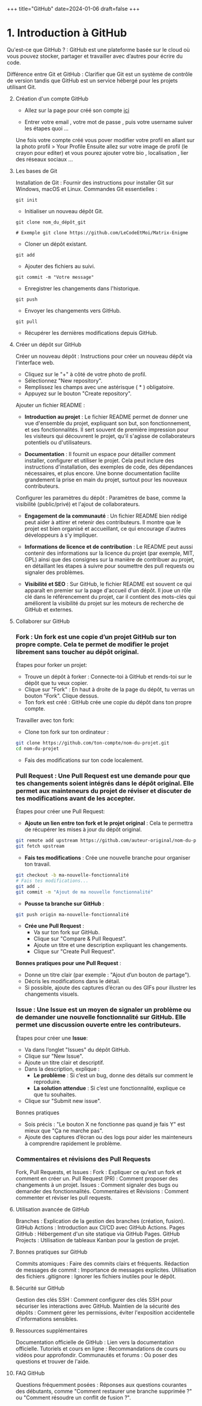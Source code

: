+++
title="GitHub"
date=2024-01-06
draft=false
+++

# 1. Introduction à GitHub

Qu'est-ce que GitHub ? : GitHub est une plateforme basée sur le cloud où vous pouvez stocker, partager et travailler avec d’autres pour écrire du code.

Différence entre Git et GitHub : Clarifier que Git est un système de contrôle de version tandis que GitHub est un service hébergé pour les projets utilisant Git.

2. Création d'un compte GitHub

    - Allez sur la page pour créé son compte [ici](https://github.com/signup)

    - Entrer votre email , votre mot de passe , puis votre username suiver les étapes quoi ...

    Une fois votre compte créé vous pover modifier votre profil en allant sur la photo profil > Your Profile
    Ensuite allez sur votre image de profil (le crayon pour editer) et vous pourez ajouter votre bio , localisation , lier des réseaux sociaux ...

3. Les bases de Git

    Installation de Git : Fournir des instructions pour installer Git sur Windows, macOS et Linux.
    Commandes Git essentielles :

    ```
    git init
    ``` 
    - Initialiser un nouveau dépôt Git.

    ```
    git clone nom_du_dépôt_git

    # Exemple git clone https://github.com/LeCodeEtMoi/Matrix-Enigme
    ```
    - Cloner un dépôt existant.

    ```
    git add
    ```
    - Ajouter des fichiers au suivi.

    ```
    git commit -m "Votre message"
    ```
    - Enregistrer les changements dans l'historique.

    ```
    git push
    ``` 

    - Envoyer les changements vers GitHub.

    ```
    git pull
    ``` 
    - Récupérer les dernières modifications depuis GitHub.

4. Créer un dépôt sur GitHub

    Créer un nouveau dépôt : Instructions pour créer un nouveau dépôt via l'interface web.

    - Cliquez sur le "+" à côté de votre photo de profil.
    - Sélectionnez "New repository".
    - Remplissez les champs avec une astérisque ( * ) obligatoire.
    - Appuyez sur le bouton "Create repository".


    Ajouter un fichier README : 

    - **Introduction au projet** : Le fichier README permet de donner une vue d'ensemble du projet, expliquant son but, son fonctionnement, et ses fonctionnalités. Il sert souvent de première impression pour les visiteurs qui découvrent le projet, qu'il s'agisse de collaborateurs potentiels ou d'utilisateurs.

    - **Documentation** : Il fournit un espace pour détailler comment installer, configurer et utiliser le projet. Cela peut inclure des instructions d'installation, des exemples de code, des dépendances nécessaires, et plus encore. Une bonne documentation facilite grandement la prise en main du projet, surtout pour les nouveaux contributeurs.

    Configurer les paramètres du dépôt : Paramètres de base, comme la visibilité (public/privé) et l'ajout de collaborateurs.

    - **Engagement de la communauté** : Un fichier README bien rédigé peut aider à attirer et retenir des contributeurs. Il montre que le projet est bien organisé et accueillant, ce qui encourage d'autres développeurs à s'y impliquer.

    - **Informations de licence et de contribution** : Le README peut aussi contenir des informations sur la licence du projet (par exemple, MIT, GPL) ainsi que des consignes sur la manière de contribuer au projet, en détaillant les étapes à suivre pour soumettre des pull requests ou signaler des problèmes.

    - **Visibilité et SEO** : Sur GitHub, le fichier README est souvent ce qui apparaît en premier sur la page d'accueil d'un dépôt. Il joue un rôle clé dans le référencement du projet, car il contient des mots-clés qui améliorent la visibilité du projet sur les moteurs de recherche de GitHub et externes.

5. Collaborer sur GitHub
    
    ###  **Fork** : Un **fork** est une copie d’un projet GitHub sur ton propre compte. Cela te permet de modifier le projet librement sans toucher au dépôt original.

    Étapes pour forker un projet:

    - Trouve un dépôt à forker : Connecte-toi à GitHub et rends-toi sur le dépôt que tu veux copier.
    - Clique sur "Fork" : En haut à droite de la page du dépôt, tu verras un bouton "Fork". Clique dessus.
    - Ton fork est créé : GitHub crée une copie du dépôt dans ton propre compte.

    Travailler avec ton fork:

    - Clone ton fork sur ton ordinateur :
    ```bash
    git clone https://github.com/ton-compte/nom-du-projet.git
    cd nom-du-projet
    ```
    - Fais des modifications sur ton code localement.


    ### **Pull Request** : Une **Pull Request** est une demande pour que tes changements soient intégrés dans le dépôt original. Elle permet aux mainteneurs du projet de réviser et discuter de tes modifications avant de les accepter.

    Étapes pour créer une Pull Request:

    - **Ajoute un lien entre ton fork et le projet original** : Cela te permettra de récupérer les mises à jour du dépôt original.

    ```bash
    git remote add upstream https://github.com/auteur-original/nom-du-projet.git
    git fetch upstream
    ```

    - **Fais tes modifications** : Crée une nouvelle branche pour organiser ton travail.
    ```bash
    git checkout -b ma-nouvelle-fonctionnalité
    # Fais tes modifications...
    git add .
    git commit -m "Ajout de ma nouvelle fonctionnalité"
    ```

    - **Pousse ta branche sur GitHub** :
    ```bash
    git push origin ma-nouvelle-fonctionnalité
    ```

    - **Crée une Pull Request** :
        - Va sur ton fork sur GitHub.
        - Clique sur "Compare & Pull Request".
        - Ajoute un titre et une description expliquant les changements.
        - Clique sur "Create Pull Request".

    **Bonnes pratiques pour une Pull Request** : 

    - Donne un titre clair (par exemple : "Ajout d’un bouton de partage").
    - Décris les modifications dans le détail.
    - Si possible, ajoute des captures d’écran ou des GIFs pour illustrer les changements visuels.

    ### **Issue** : Une **Issue** est un moyen de signaler un problème ou de demander une nouvelle fonctionnalité sur GitHub. Elle permet une discussion ouverte entre les contributeurs.

    Étapes pour créer une **Issue**:

    - Va dans l’onglet "Issues" du dépôt GitHub.
    - Clique sur "New Issue".
    - Ajoute un titre clair et descriptif.
    - Dans la description, explique :
        - **Le problème** : Si c’est un bug, donne des détails sur comment le reproduire.
        - **La solution attendue** : Si c’est une fonctionnalité, explique ce que tu souhaites.
    - Clique sur "Submit new issue".

    Bonnes pratiques

    - Sois précis : "Le bouton X ne fonctionne pas quand je fais Y" est mieux que "Ça ne marche pas".
    - Ajoute des captures d’écran ou des logs pour aider les mainteneurs à comprendre rapidement le problème.

    ### Commentaires et révisions des Pull Requests

    Fork, Pull Requests, et Issues :
        Fork : Expliquer ce qu'est un fork et comment en créer un.
        Pull Request (PR) : Comment proposer des changements à un projet.
        Issues : Comment signaler des bugs ou demander des fonctionnalités.
    Commentaires et Révisions : Comment commenter et réviser les pull requests.

6. Utilisation avancée de GitHub

    Branches : Explication de la gestion des branches (création, fusion).
    GitHub Actions : Introduction aux CI/CD avec GitHub Actions.
    Pages GitHub : Hébergement d'un site statique via GitHub Pages.
    GitHub Projects : Utilisation de tableaux Kanban pour la gestion de projet.

7. Bonnes pratiques sur GitHub

    Commits atomiques : Faire des commits clairs et fréquents.
    Rédaction de messages de commit : Importance de messages explicites.
    Utilisation des fichiers .gitignore : Ignorer les fichiers inutiles pour le dépôt.

8. Sécurité sur GitHub

    Gestion des clés SSH : Comment configurer des clés SSH pour sécuriser les interactions avec GitHub.
    Maintien de la sécurité des dépôts : Comment gérer les permissions, éviter l'exposition accidentelle d'informations sensibles.

9. Ressources supplémentaires

    Documentation officielle de GitHub : Lien vers la documentation officielle.
    Tutoriels et cours en ligne : Recommandations de cours ou vidéos pour approfondir.
    Communautés et forums : Où poser des questions et trouver de l'aide.

10. FAQ GitHub

    Questions fréquemment posées : Réponses aux questions courantes des débutants, comme "Comment restaurer une branche supprimée ?" ou "Comment résoudre un conflit de fusion ?".